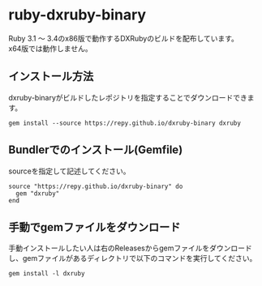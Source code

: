 # ruby-dxruby-binary

Ruby 3.1 ～ 3.4のx86版で動作するDXRubyのビルドを配布しています。  
x64版では動作しません。

## インストール方法

dxruby-binaryがビルドしたレポジトリを指定することでダウンロードできます。

```
gem install --source https://repy.github.io/dxruby-binary dxruby
```

## Bundlerでのインストール(Gemfile)

sourceを指定して記述してください。

```
source "https://repy.github.io/dxruby-binary" do
  gem "dxruby"
end
```

## 手動でgemファイルをダウンロード

手動インストールしたい人は右のReleasesからgemファイルをダウンロードし、gemファイルがあるディレクトリで以下のコマンドを実行してください。

```
gem install -l dxruby
```
